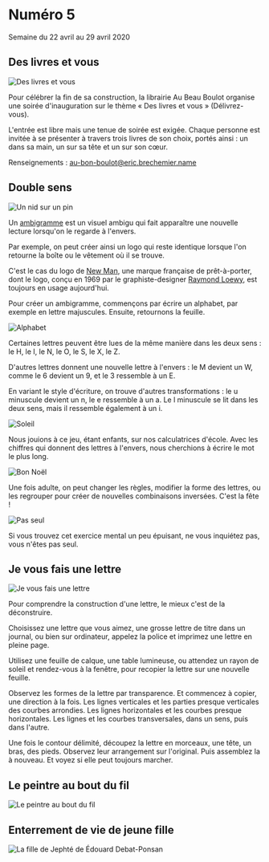 # Numéro 5

Semaine du 22 avril au 29 avril 2020

## Des livres et vous

![Des livres et vous](images/des-livres-et-vous.jpg)

Pour célébrer la fin de sa construction, la librairie Au Beau Boulot
organise une soirée d'inauguration sur le thème « Des livres et vous »
(Délivrez-vous).

L'entrée est libre mais une tenue de soirée est exigée.
Chaque personne est invitée à se présenter à travers
trois livres de son choix, portés ainsi :
un dans sa main, un sur sa tête et un sur son cœur.

Renseignements : au-bon-boulot@eric.brechemier.name

## Double sens

![Un nid sur un pin](images/double-sens-nid-sur-pin.jpg)

Un [ambigramme][] est un visuel ambigu
qui fait apparaître une nouvelle lecture
lorsqu'on le regarde à l'envers.

Par exemple, on peut créer ainsi un logo qui reste identique
lorsque l'on retourne la boîte ou le vêtement où il se trouve.

C'est le cas du logo de [New Man][], une marque française de prêt-à-porter,
dont le logo, conçu en 1969 par le graphiste-designer [Raymond Loewy][],
est toujours en usage aujourd'hui.

[ambigramme]: https://fr.wikipedia.org/wiki/Ambigramme
[New Man]: https://fr.wikipedia.org/wiki/New_Man
[Raymond Loewy]: https://fr.wikipedia.org/wiki/Raymond_Loewy

Pour créer un ambigramme,
commençons par écrire un alphabet, par exemple en lettre majuscules.
Ensuite, retournons la feuille.

![Alphabet](images/double-sens-alphabet.jpg)

Certaines lettres peuvent être lues
de la même manière dans les deux sens :
le H, le I, le N, le O, le S, le X, le Z.

D'autres lettres donnent une nouvelle lettre à l'envers :
le M devient un W, comme le 6 devient un 9, et le 3 ressemble à un E.

En variant le style d'écriture, on trouve d'autres transformations :
le u minuscule devient un n, le e ressemble à un a.
Le l minuscule se lit dans les deux sens,
mais il ressemble également à un i.

![Soleil](images/double-sens-soleil.jpg)

Nous jouions à ce jeu, étant enfants, sur nos calculatrices d'école.
Avec les chiffres qui donnent des lettres à l'envers,
nous cherchions à écrire le mot le plus long.

![Bon Noël](images/double-sens-bon-noel.jpg)

Une fois adulte, on peut changer les règles, modifier la forme des lettres,
ou les regrouper pour créer de nouvelles combinaisons inversées.
C'est la fête !

![Pas seul](images/double-sens-pas-seul.jpg)

Si vous trouvez cet exercice mental un peu épuisant,
ne vous inquiétez pas, vous n'êtes pas seul.

## Je vous fais une lettre

![Je vous fais une lettre](images/je-vous-fais-une-lettre.jpg)

Pour comprendre la construction d'une lettre,
le mieux c'est de la déconstruire.

Choisissez une lettre que vous aimez,
une grosse lettre de titre dans un journal,
ou bien sur ordinateur, appelez la police
et imprimez une lettre en pleine page.

Utilisez une feuille de calque,
une table lumineuse,
ou attendez un rayon de soleil et
rendez-vous à la fenêtre,
pour recopier la lettre sur une nouvelle feuille.

Observez les formes de la lettre par transparence.
Et commencez à copier, une direction à la fois.
Les lignes verticales et les parties presque verticales des courbes arrondies.
Les lignes horizontales et les courbes presque horizontales.
Les lignes et les courbes transversales, dans un sens, puis dans l'autre.

Une fois le contour délimité, découpez la lettre en morceaux,
une tête, un bras, des pieds. Observez leur arrangement sur l'original.
Puis assemblez la à nouveau. Et voyez si elle peut toujours marcher.

## Le peintre au bout du fil

![Le peintre au bout du fil](images/le-peintre-au-bout-du-fil.jpg)


## Enterrement de vie de jeune fille

![La fille de Jephté de Édouard Debat-Ponsan](images/enterrement-de-vie-de-jeune-fille-la-fille-de-jephte-de-edouard-debat-ponsan.jpg)



